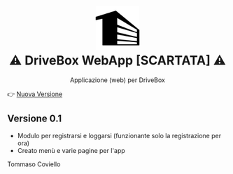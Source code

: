 <h1 align="center">
  <img src="https://raw.githubusercontent.com/ITISEnricoFermi/archivio-digitale-client/81041b2932b032ead156777a6927efe1925b52ca/static/shortcut/safari-pinned-tab.svg?sanitize=true" height="100"><br>
  ⚠️ DriveBox WebApp [SCARTATA] ⚠️
</h1>
<p align="center">
  Applicazione (web) per DriveBox
</p>

👉 [Nuova Versione](https://github.com/ITISEnricoFermi/DriveBox-App-Multiplatform)

## Versione 0.1

- Modulo per registrarsi e loggarsi (funzionante solo la registrazione per ora)
- Creato menù e varie pagine per l'app

Tommaso Coviello
